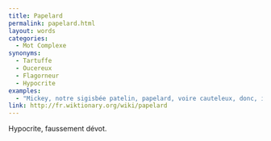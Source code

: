 ```yaml
---
title: Papelard
permalink: papelard.html
layout: words
categories:
  - Mot Complexe
synonyms:
  - Tartuffe
  - Oucereux
  - Flagorneur
  - Hypocrite
examples:
  - "Mickey, notre sigisbée patelin, papelard, voire cauteleux, donc, invite une copine à la campagne. Cette copine, c'est... Clarabelle, le bovidé mafflu ! (cf. Histoires)"
link: http://fr.wiktionary.org/wiki/papelard
---
```


Hypocrite, faussement dévot. 
